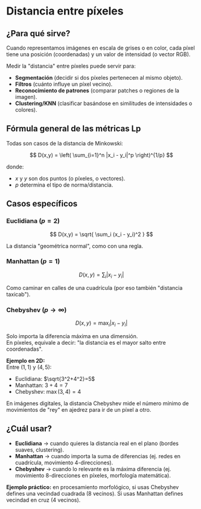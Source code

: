 # Distancia entre píxeles

## ¿Para qué sirve?

Cuando representamos imágenes en escala de grises o en color, cada píxel tiene una posición (coordenadas) y un valor de intensidad (o vector RGB).

Medir la "distancia" entre píxeles puede servir para:
- **Segmentación** (decidir si dos píxeles pertenecen al mismo objeto).
- **Filtros** (cuánto influye un píxel vecino).
- **Reconocimiento de patrones** (comparar patches o regiones de la imagen).
- **Clustering/KNN** (clasificar basándose en similitudes de intensidades o colores).

## Fórmula general de las métricas Lp

Todas son casos de la distancia de Minkowski:

$$
D(x,y) = \left( \sum_{i=1}^n |x_i - y_i|^p \right)^{1/p}
$$

donde:
- $x$ y $y$ son dos puntos (o píxeles, o vectores).
- $p$ determina el tipo de norma/distancia.

## Casos específicos

### Euclidiana ($p=2$)

$$
D(x,y) = \sqrt{ \sum_i (x_i - y_i)^2 }
$$

La distancia "geométrica normal", como con una regla.

### Manhattan ($p=1$)

$$
D(x,y) = \sum_i |x_i - y_i|
$$

Como caminar en calles de una cuadrícula (por eso también "distancia taxicab").

### Chebyshev ($p \to \infty$)

$$
D(x,y) = \max_i |x_i - y_i|
$$

Solo importa la diferencia máxima en una dimensión.  
En píxeles, equivale a decir: "la distancia es el mayor salto entre coordenadas".

**Ejemplo en 2D:**  
Entre $(1,1)$ y $(4,5)$:
- Euclidiana: $\sqrt{3^2+4^2}=5$
- Manhattan: $3+4=7$
- Chebyshev: $\max(3,4)=4$

En imágenes digitales, la distancia Chebyshev mide el número mínimo de movimientos de "rey" en ajedrez para ir de un píxel a otro.

## ¿Cuál usar?

- **Euclidiana** → cuando quieres la distancia real en el plano (bordes suaves, clustering).
- **Manhattan** → cuando importa la suma de diferencias (ej. redes en cuadrícula, movimiento 4-direcciones).
- **Chebyshev** → cuando lo relevante es la máxima diferencia (ej. movimiento 8-direcciones en píxeles, morfología matemática).

**Ejemplo práctico:** en procesamiento morfológico, si usas Chebyshev defines una vecindad cuadrada (8 vecinos). Si usas Manhattan defines vecindad en cruz (4 vecinos).
